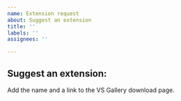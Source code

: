 ```yaml
---
name: Extension request
about: Suggest an extension
title: ''
labels: ''
assignees: ''

---
```


## Suggest an extension:
Add the name and a link to the VS Gallery download page.

